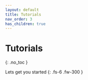 ```yaml
---
layout: default
title: Tutorials
nav_order: 3
has_children: true
---
```


# Tutorials
{: .no_toc }

Lets get you started
{: .fs-6 .fw-300 }